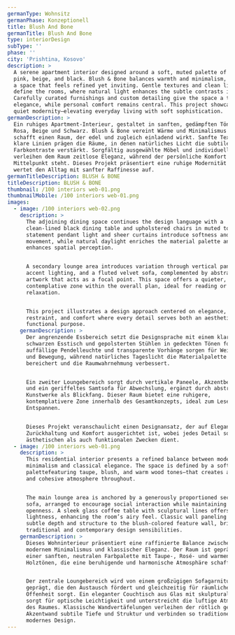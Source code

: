 ```yaml
---
germanType: Wohnsitz
germanPhase: Konzeptionell
title: Blush And Bone
germanTitle: Blush And Bone
type: interiorDesign
subType: ''
phase: ''
city: 'Prishtina, Kosovo'
description: >
  A serene apartment interior designed around a soft, muted palette of blush
  pink, beige, and black. Blush & Bone balances warmth and minimalism, creating
  a space that feels refined yet inviting. Gentle textures and clean lines
  define the rooms, where natural light enhances the subtle contrasts in tone.
  Carefully curated furnishings and custom detailing give the space a timeless
  elegance, while personal comfort remains central. This project showcases a
  quiet modernity—elevating everyday living with soft sophistication.
germanDescription: >
  Ein ruhiges Apartment-Interieur, gestaltet in sanften, gedämpften Tönen aus
  Rosa, Beige und Schwarz. Blush & Bone vereint Wärme und Minimalismus und
  schafft einen Raum, der edel und zugleich einladend wirkt. Sanfte Texturen und
  klare Linien prägen die Räume, in denen natürliches Licht die subtilen
  Farbkontraste verstärkt. Sorgfältig ausgewählte Möbel und individuelle Details
  verleihen dem Raum zeitlose Eleganz, während der persönliche Komfort im
  Mittelpunkt steht. Dieses Projekt präsentiert eine ruhige Modernität und
  wertet den Alltag mit sanfter Raffinesse auf.
germanTitleDescription: BLUSH & BONE
titleDescription: BLUSH & BONE
thumbnail: /100 interiors web-01.png
thumbnailMobile: /100 interiors web-01.png
images:
  - image: /100 interiors web-02.png
    description: >
      The adjoining dining space continues the design language with a
      clean-lined black dining table and upholstered chairs in muted tones. A
      statement pendant light and sheer curtains introduce softness and
      movement, while natural daylight enriches the material palette and
      enhances spatial perception.


      A secondary lounge area introduces variation through vertical paneling,
      accent lighting, and a fluted velvet sofa, complemented by abstract
      artwork that acts as a focal point. This space offers a quieter, more
      contemplative zone within the overall plan, ideal for reading or
      relaxation.


      This project illustrates a design approach centered on elegance,
      restraint, and comfort where every detail serves both an aesthetic and
      functional purpose.
    germanDescription: >
      Der angrenzende Essbereich setzt die Designsprache mit einem klaren,
      schwarzen Esstisch und gepolsterten Stühlen in gedeckten Tönen fort. Eine
      auffällige Pendelleuchte und transparente Vorhänge sorgen für Weichheit
      und Bewegung, während natürliches Tageslicht die Materialpalette
      bereichert und die Raumwahrnehmung verbessert.


      Ein zweiter Loungebereich sorgt durch vertikale Paneele, Akzentbeleuchtung
      und ein geriffeltes Samtsofa für Abwechslung, ergänzt durch abstrakte
      Kunstwerke als Blickfang. Dieser Raum bietet eine ruhigere,
      kontemplativere Zone innerhalb des Gesamtkonzepts, ideal zum Lesen oder
      Entspannen.


      Dieses Projekt veranschaulicht einen Designansatz, der auf Eleganz,
      Zurückhaltung und Komfort ausgerichtet ist, wobei jedes Detail sowohl
      ästhetischen als auch funktionalen Zwecken dient.
  - image: /100 interiors web-01.png
    description: >
      This residential interior presents a refined balance between modern
      minimalism and classical elegance. The space is defined by a soft, neutral
      palettefeaturing taupe, blush, and warm wood tones—that creates a calming
      and cohesive atmosphere throughout.


      The main lounge area is anchored by a generously proportioned sectional
      sofa, arranged to encourage social interaction while maintaining spatial
      openness. A sleek glass coffee table with sculptural lines offers visual
      lightness, enhancing the room’s airy feel. Classic wall paneling adds
      subtle depth and structure to the blush-colored feature wall, bridging
      traditional and contemporary design sensibilities.
    germanDescription: >
      Dieses Wohninterieur präsentiert eine raffinierte Balance zwischen
      modernem Minimalismus und klassischer Eleganz. Der Raum ist geprägt von
      einer sanften, neutralen Farbpalette mit Taupe-, Rosé- und warmen
      Holztönen, die eine beruhigende und harmonische Atmosphäre schafft.


      Der zentrale Loungebereich wird von einem großzügigen Sofagarnitur
      geprägt, die den Austausch fördert und gleichzeitig für räumliche
      Offenheit sorgt. Ein eleganter Couchtisch aus Glas mit skulpturalen Linien
      sorgt für optische Leichtigkeit und unterstreicht die luftige Atmosphäre
      des Raumes. Klassische Wandvertäfelungen verleihen der rötlich gefärbten
      Akzentwand subtile Tiefe und Struktur und verbinden so traditionelles und
      modernes Design.
---
```


